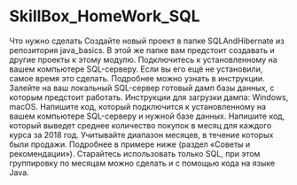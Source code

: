 # SkillBox_HomeWork_SQL
Что нужно сделать
Создайте новый проект в папке SQLAndHibernate из репозитория java_basics. В этой же папке вам предстоит создавать и другие проекты к этому модулю.
Подключитесь к установленному на вашем компьютере SQL-серверу. Если вы его ещё не установили, самое время это сделать. Подробнее можно узнать в инструкции.
Залейте на ваш локальный SQL-сервер готовый дамп базы данных, с которым предстоит работать. Инструкции для загрузки дампа: Windows, macOS.
Напишите код, который подключится к установленному на вашем компьютере SQL-серверу и нужной базе данных.
Напишите код, который выведет среднее количество покупок в месяц для каждого курса за 2018 год. Учитывайте диапазон месяцев, в течение которых были продажи. Подробнее в примере ниже (раздел «Советы и рекомендации»).
Старайтесь использовать только SQL, при этом группировку по месяцам можно сделать и с помощью кода на языке Java.
